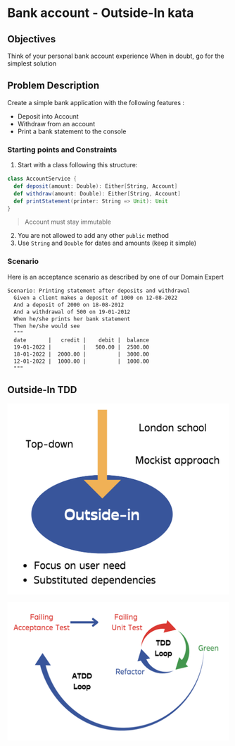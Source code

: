 # Bank account - Outside-In kata

## Objectives
Think of your personal bank account experience
When in doubt, go for the simplest solution

## Problem Description
Create a simple bank application with the following features :
- Deposit into Account
- Withdraw from an account
- Print a bank statement to the console

### Starting points and Constraints
1. Start with a class following this structure:
````scala
class AccountService {
  def deposit(amount: Double): Either[String, Account]
  def withdraw(amount: Double): Either[String, Account] 
  def printStatement(printer: String => Unit): Unit
}
````
> Account must stay immutable

2. You are not allowed to add any other `public` method
3. Use `String` and `Double` for dates and amounts (keep it simple)

### Scenario
Here is an acceptance scenario as described by one of our Domain Expert

```gherkin
Scenario: Printing statement after deposits and withdrawal
  Given a client makes a deposit of 1000 on 12-08-2022
  And a deposit of 2000 on 18-08-2012
  And a withdrawal of 500 on 19-01-2012
  When he/she prints her bank statement
  Then he/she would see
  """
  date       |   credit |    debit |  balance
  19-01-2022 |          |   500.00 |  2500.00
  18-01-2022 |  2000.00 |          |  3000.00
  12-01-2022 |  1000.00 |          |  1000.00
  """
```

## Outside-In TDD
![TDD Outside-In](img/outside-in.png)

![TDD double loop](img/tdd-double-loop.png)
